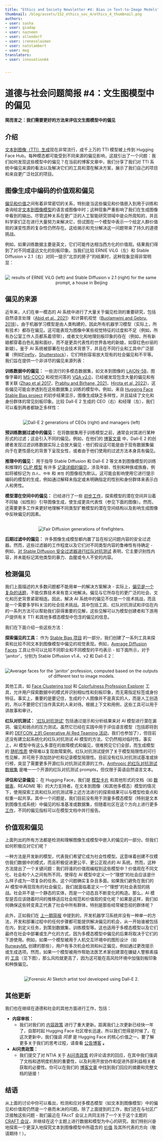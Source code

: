 ```yaml
---
title: "Ethics and Society Newsletter #4: Bias in Text-to-Image Models"
thumbnail: /blog/assets/152_ethics_soc_4/ethics_4_thumbnail.png
authors:
- user: sasha
- user: giadap
- user: nazneen
- user: allendorf
- user: irenesolaiman
- user: natolambert
- user: meg
translators:
- user: innovation64


---
```


# 道德与社会问题简报 #4：文生图模型中的偏见

<!-- {blog_metadata} -->
<!-- {authors} -->


**简而言之：我们需要更好的方法来评估文生图模型中的偏见**


## 介绍

[文本到图像（TTI）生成](https://huggingface.co/models?pipeline_tag=text-to-image&sort=downloads)现在非常流行，成千上万的 TTI 模型被上传到 Hugging Face Hub。每种模态都可能受到不同来源的偏见影响，这就引出了一个问题：我们如何发现这些模型中的偏见？在当前的博客文章中，我们分享了我们对 TTI 系统中偏见来源的看法以及解决它们的工具和潜在解决方案，展示了我们自己的项目和来自更广泛社区的项目。


## 图像生成中编码的价值观和偏见

[偏见和价值](https://www.sciencedirect.com/science/article/abs/pii/B9780080885797500119)之间有着非常密切的关系，特别是当这些偏见和价值嵌入到用于训练和查询给定[文本到图像模型](https://dl.acm.org/doi/abs/10.1145/3593013.3594095)的语言或图像中时；这种现象严重影响了我们在生成图像中看到的输出。尽管这种关系在更广泛的人工智能研究领域中是众所周知的，并且科学家们正在进行大量努力来解决它，但试图在一个模型中表示一个给定人群价值观的演变性质的复杂性仍然存在。这给揭示和充分解决这一问题带来了持久的道德挑战。

例如，如果训练数据主要是英文，它们可能传达相当西方化的价值观。结果我们得到了对不同或遥远文化的刻板印象。当我们比较 ERNIE ViLG（左）和 Stable Diffusion v 2.1（右）对同一提示“北京的房子”的结果时，这种现象显得非常明显：

<p align="center">
 <br>
 <img src="https://huggingface.co/datasets/huggingface/documentation-images/resolve/main/blog/152_ethics_soc_4/ernie-sd.png" alt="results of ERNIE ViLG (left) and Stable Diffusion v 2.1 (right) for the same prompt, a house in Beijing" />
</p>

## 偏见的来源

近年来，人们在单一模态的 AI 系统中进行了大量关于偏见检测的重要研究，包括自然语言处理（[Abid et al., 2021](https://dl.acm.org/doi/abs/10.1145/3461702.3462624)）和计算机视觉（[Buolamwini and Gebru, 2018](http://proceedings.mlr.press/v81/buolamwini18a/buolamwini18a.pdf)）。由于机器学习模型是由人类构建的，因此所有机器学习模型（实际上，所有技术）都存在偏见。这可能表现为图像中某些视觉特征的过度和不足（例如，所有办公室工作人员都系着领带），或者文化和地理刻板印象的存在（例如，所有新娘都穿着白色礼服和面纱，而不是更具代表性的世界各地的新娘，如穿红色纱丽的新娘）。鉴于 AI 系统被部署在社会技术背景下，并且在不同行业和工具中广泛部署（例如[Firefly](https://www.adobe.com/sensei/generative-ai/firefly.html)，[Shutterstock](https://www.shutterstock.com/ai-image-generator)），它们特别容易放大现有的社会偏见和不平等。我们旨在提供一个非详尽的偏见来源列表：

**训练数据中的偏见：** 一些流行的多模态数据集，如文本到图像的 [LAION-5B](https://laion.ai/blog/laion-5b/)，图像字幕的 [MS-COCO](https://cocodataset.org/) 和视觉问答的 [VQA v2.0](https://paperswithcode.com/dataset/visual-question-answering-v2-0)，已经被发现包含大量的偏见和有害关联 ([Zhao et al 2017](https://aclanthology.org/D17-1323/)，[Prabhu and Birhane, 2021](https://arxiv.org/abs/2110.01963)，[Hirota et al, 2022](https://facctconference.org/static/pdfs_2022/facct22-3533184.pdf))，这些偏见可能会渗透到在这些数据集上训练的模型中。例如，来自 [Hugging Face Stable Bias project](https://huggingface.co/spaces/society-ethics/StableBias) 的初步结果显示，图像生成缺乏多样性，并且延续了文化和身份群体的常见刻板印象。比较 Dall-E 2 生成的 CEO（右）和经理（左），我们可以看到两者都缺乏多样性：


<p align="center">
 <br>
 <img src="https://huggingface.co/datasets/huggingface/documentation-images/resolve/main/blog/152_ethics_soc_4/CEO_manager.png" alt="Dall-E 2 generations of CEOs (right) and managers (left)" />
</p>

**预训练数据过滤中的偏见：** 在将数据集用于训练模型之前，通常会对其进行某种形式的过滤；这会引入不同的偏见。例如，在他们的 [博客文章](https://openai.com/research/dall-e-2-pre-training-mitigations) 中，Dall-E 2 的创建者发现过滤训练数据实际上会放大偏见 - 他们假设这可能是由于现有数据集偏向于在更性感化的背景下呈现女性，或者由于他们使用的过滤方法本身具有偏见。

**推理中的偏见：** 用于指导 Stable Diffusion 和 Dall-E 2 等文本到图像模型的训练和推理的 [CLIP 模型](https://huggingface.co/openai/clip-vit-large-patch14) 有许多 [记录详细的偏见](https://arxiv.org/abs/2205.11378)，涉及年龄、性别和种族或族裔，例如将被标记为 `白人`、`中年` 和 `男性` 的图像视为默认。这可能会影响使用它进行提示编码的模型的生成，例如通过解释未指定或未明确指定的性别和身份群体来表示白人和男性。

**模型潜在空间中的偏见：** 已经进行了一些 [初步工作](https://arxiv.org/abs/2302.10893)，探索模型的潜在空间并沿着不同轴（如性别）引导图像生成，使生成更具代表性（参见下面的图像）。然而，还需要更多工作来更好地理解不同类型扩散模型的潜在空间结构以及影响生成图像中反映偏见的因素。


<p align="center">
 <br>
 <img src="https://huggingface.co/datasets/huggingface/documentation-images/resolve/main/blog/152_ethics_soc_4/fair-diffusion.png" alt="Fair Diffusion generations of firefighters." />
</p>

**后期过滤中的偏见：** 许多图像生成模型都内置了旨在标记问题内容的安全过滤器。然而，这些过滤器的工作程度以及它们对不同类型内容的鲁棒性有待确定 - 例如，[对 Stable Diffusion 安全过滤器进行红队对抗测试](https://arxiv.org/abs/2210.04610) 表明，它主要识别性内容，并未能标记其他类型的暴力、血腥或令人不安的内容。


## 检测偏见

我们上面描述的大多数问题都不能用单一的解决方案解决 - 实际上，[偏见是一个复杂的话题](https://huggingface.co/blog/ethics-soc-2)，不能仅靠技术来有意义地解决。偏见与它所存在的更广泛的社会、文化和历史背景紧密相连。因此，解决 AI 系统中的偏见不仅是一个技术挑战，而且是一个需要多学科关注的社会技术挑战。其中包括工具、红队对抗测试和评估在内的一系列方法可以帮助我们获得重要的见解，这些见解可以为模型创建者和下游用户提供有关 TTI 和其他多模态模型中包含的偏见的信息。

我们在下面介绍一些这些方法：

**探索偏见的工具：** 作为 [Stable Bias 项目](https://huggingface.co/spaces/society-ethics/StableBias) 的一部分，我们创建了一系列工具来探索和比较不同文本到图像模型中偏见的视觉表现。例如，[Average Diffusion Faces](https://huggingface.co/spaces/society-ethics/Average_diffusion_faces) 工具让你可以比较不同职业和不同模型的平均表示 - 如下面所示，对于 'janitor'，分别为 Stable Diffusion v1.4、v2 和 Dall-E 2：


<p align="center">
 <br>
 <img src="https://huggingface.co/datasets/huggingface/documentation-images/resolve/main/blog/152_ethics_soc_4/average.png" alt="Average faces for the 'janitor' profession, computed based on the outputs of different text to image models." />
</p>


其他工具，如 [Face Clustering tool](https://hf.co/spaces/society-ethics/DiffusionFaceClustering) 和 [Colorfulness Profession Explorer](https://huggingface.co/spaces/tti-bias/identities-colorfulness-knn) 工具，允许用户探索数据中的模式并识别相似性和刻板印象，而无需指定标签或身份特征。事实上，重要的是要记住，生成的个人图像并不是真实的人，而是人工创造的，所以不要把它们当作真实的人来对待。根据上下文和用例，这些工具可以用于讲故事和审计。

**红队对抗测试：** ['红队对抗测试'](https://huggingface.co/blog/red-teaming) 包括通过提示和分析结果来对 AI 模型进行潜在漏洞、偏见和弱点的压力测试。虽然它已经在实践中用于评估语言模型（包括即将到来的 [DEFCON 上的 Generative AI Red Teaming 活动](https://aivillage.org/generative%20red%20team/generative-red-team/)，我们也参加了），但目前还没有建立起系统化的红队对抗测试 AI 模型的方法，它仍然相对临时性。事实上，AI 模型中有这么多潜在的故障模式和偏见，很难预见它们全部，而生成模型的 [随机性质](https://dl.acm.org/doi/10.1145/3442188.3445922) 使得难以复现故障案例。红队对抗测试提供了关于模型局限性的可行性见解，并可用于添加防护栏和记录模型局限性。目前没有红队对抗测试基准或排行榜，突显了需要更多开源红队对抗测试资源的工作。[Anthropic 的红队对抗测试数据集](https://github.com/anthropics/hh-rlhf/tree/master/red-team-attempts) 是唯一一个开源的红队对抗测试 prompts，但仅限于英语自然语言文本。

**评估和记录偏见：** 在 Hugging Face，我们是 [模型卡片](https://huggingface.co/docs/hub/model-card-guidebook) 和其他形式的文档（如 [数据表](https://arxiv.org/abs/1803.09010)、README 等）的大力支持者。在文本到图像（和其他多模态）模型的情况下，使用探索工具和红队对抗测试等上述方法进行的探索结果可以与模型检查点和权重一起共享。其中一个问题是，我们目前没有用于测量多模态模型（特别是文本到图像生成系统）中偏见的标准基准或数据集，但随着社区在这个方向上进行更多 [工作](https://arxiv.org/abs/2306.05949)，不同的偏见指标可以在模型文档中并行报告。

## 价值观和偏见

上面列出的所有方法都是检测和理解图像生成模型中嵌入的偏见的一部分。但我们如何积极应对它们呢？

一种方法是开发新的模型，代表我们希望它成为社会性模型。这意味着创建不仅模仿我们数据中的模式，而且积极促进更公平、更公正观点的 AI 系统。然而，这种方法提出了一个关键问题：我们将谁的价值观编程到这些模型中？价值观在不同文化、社会和个人之间有所不同，使得在 AI 模型中定义一个“理想”的社会应该是什么样子成为一项复杂的任务。这个问题确实复杂且多面。如果我们避免在我们的 AI 模型中再现现有的社会偏见，我们就面临着定义一个“理想”的社会表现的挑战。社会并不是一个静态的实体，而是一个动态且不断变化的构造。那么，AI 模型是否应该随着时间的推移适应社会规范和价值观的变化呢？如果是这样，我们如何确保这些转变真正代表了社会中所有群体，特别是那些经常被忽视的群体呢？

此外，正如我们在 [上一期简报](https://huggingface.co/blog/ethics-soc-2#addressing-bias-throughout-the-ml-development-cycle) 中提到的，开发机器学习系统并没有一种单一的方法，开发和部署过程中的任何步骤都可能提供解决偏见的机会，从一开始谁被包括在内，到定义任务，到策划数据集，训练模型等。这也适用于多模态模型以及它们最终在社会中部署或生产化的方式，因为多模态模型中偏见的后果将取决于它们的下游使用。例如，如果一个模型被用于人机交互环境中的图形设计（如 [RunwayML](https://runwayml.com/ai-magic-tools/text-to-image/) 创建的那些），用户有多次机会检测和纠正偏见，例如通过更改提示或生成选项。然而，如果一个模型被用作帮助法医艺术家创建潜在嫌疑人警察素描的 [工具](https://www.vice.com/en/article/qjk745/ai-police-sketches)（见下图），那么风险就更高了，因为这可能在高风险环境中加强刻板印象和种族偏见。


<p align="center">
 <br>
 <img src="https://huggingface.co/datasets/huggingface/documentation-images/resolve/main/blog/152_ethics_soc_4/forensic.png" alt="Forensic AI Sketch artist tool developed using Dall-E 2." />
</p>

## 其他更新

我们也在继续在道德和社会的其他方面进行工作，包括：

- **内容审核：**
  - 我们对我们的 [内容政策](https://huggingface.co/content-guidelines) 进行了重大更新。距离我们上次更新已经快一年了，自那时起 Hugging Face 社区增长迅速，所以我们觉得是时候了。在这次更新中，我们强调 *同意* 是 Hugging Face 的核心价值之一。要了解更多关于我们的思考过程，请查看 [公告博客](https://huggingface.co/blog/content-guidelines-update) **。**
- **AI问责政策：**
  - 我们提交了对 NTIA 关于 [AI问责政策](https://ntia.gov/issues/artificial-intelligence/request-for-comments) 的评论请求的回应，在其中我们强调了文档和透明度机制的重要性，以及利用开放协作和促进外部利益相关者获取的必要性。你可以在我们的 [博客文章](https://huggingface.co/blog/policy-ntia-rfc) 中找到我们回应的摘要和完整文档的链接！

## 结语

从上面的讨论中你可以看出，检测和应对多模态模型（如文本到图像模型）中的偏见和价值观仍然是一个悬而未决的问题。除了上面提到的工作，我们还在与社区广泛接触这些问题 - 我们最近在 FAccT 会议上共同主持了一个关于这个主题的 [CRAFT 会议](https://facctconference.org/2023/acceptedcraft.html)，并继续在这个主题上进行数据和模型为中心的研究。我们特别兴奋地探索一个更深入地探究文本到图像模型中所蕴含的 [价值](https://arxiv.org/abs/2203.07785) 及其所代表的方向（敬请期待！）。


